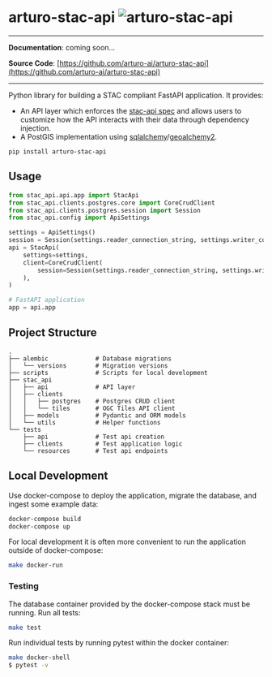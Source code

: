 # arturo-stac-api ![arturo-stac-api](https://github.com/arturo-ai/arturo-stac-api/workflows/arturo-stac-api/badge.svg)
---

**Documentation**: coming soon...

**Source Code**: [https://github.com/arturo-ai/arturo-stac-api](https://github.com/arturo-ai/arturo-stac-api)

---

Python library for building a STAC compliant FastAPI application.  It provides:
- An API layer which enforces the [stac-api spec](https://github.com/radiantearth/stac-api-spec) and allows users
to customize how the API interacts with their data through dependency injection.
- A PostGIS implementation using [sqlalchemy](https://github.com/sqlalchemy/sqlalchemy)/[geoalchemy2](https://geoalchemy-2.readthedocs.io/en/latest/).

```
pip install arturo-stac-api
```

## Usage
```python
from stac_api.api.app import StacApi
from stac_api.clients.postgres.core import CoreCrudClient
from stac_api.clients.postgres.session import Session
from stac_api.config import ApiSettings

settings = ApiSettings()
session = Session(settings.reader_connection_string, settings.writer_connection_string)
api = StacApi(
    settings=settings,
    client=CoreCrudClient(
        session=Session(settings.reader_connection_string, settings.writer_connection_string)
    ),
)

# FastAPI application
app = api.app
```

## Project Structure
```
.
├── alembic             # Database migrations
│   └── versions        # Migration versions
├── scripts             # Scripts for local development
├── stac_api
│   ├── api             # API layer
│   ├── clients
│   │   ├── postgres    # Postgres CRUD client
│   │   └── tiles       # OGC Tiles API client
│   ├── models          # Pydantic and ORM models
│   └── utils           # Helper functions
└── tests
    ├── api             # Test api creation
    ├── clients         # Test application logic
    └── resources       # Test api endpoints
```

## Local Development
Use docker-compose to deploy the application, migrate the database, and ingest some example data:
```bash
docker-compose build
docker-compose up
```

For local development it is often more convenient to run the application outside of docker-compose:
```bash
make docker-run
```


### Testing
The database container provided by the docker-compose stack must be running.  Run all tests:
```bash
make test
```

Run individual tests by running pytest within the docker container:
```bash
make docker-shell
$ pytest -v
```